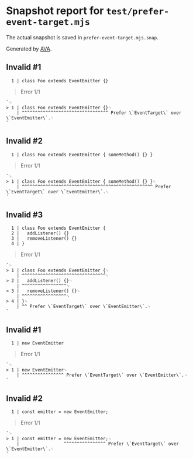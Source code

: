 # Snapshot report for `test/prefer-event-target.mjs`

The actual snapshot is saved in `prefer-event-target.mjs.snap`.

Generated by [AVA](https://avajs.dev).

## Invalid #1
      1 | class Foo extends EventEmitter {}

> Error 1/1

    `␊
    > 1 | class Foo extends EventEmitter {}␊
        | ^^^^^^^^^^^^^^^^^^^^^^^^^^^^^^^^^ Prefer \`EventTarget\` over \`EventEmitter\`.␊
    `

## Invalid #2
      1 | class Foo extends EventEmitter { someMethod() {} }

> Error 1/1

    `␊
    > 1 | class Foo extends EventEmitter { someMethod() {} }␊
        | ^^^^^^^^^^^^^^^^^^^^^^^^^^^^^^^^^^^^^^^^^^^^^^^^^^ Prefer \`EventTarget\` over \`EventEmitter\`.␊
    `

## Invalid #3
      1 | class Foo extends EventEmitter {
      2 | 	addListener() {}
      3 | 	removeListener() {}
      4 | }

> Error 1/1

    `␊
    > 1 | class Foo extends EventEmitter {␊
        | ^^^^^^^^^^^^^^^^^^^^^^^^^^^^^^^^␊
    > 2 | 	addListener() {}␊
        | ^^^^^^^^^^^^^^^^^␊
    > 3 | 	removeListener() {}␊
        | ^^^^^^^^^^^^^^^^^␊
    > 4 | }␊
        | ^^ Prefer \`EventTarget\` over \`EventEmitter\`.␊
    `

## Invalid #1
      1 | new EventEmitter

> Error 1/1

    `␊
    > 1 | new EventEmitter␊
        | ^^^^^^^^^^^^^^^^ Prefer \`EventTarget\` over \`EventEmitter\`.␊
    `

## Invalid #2
      1 | const emitter = new EventEmitter;

> Error 1/1

    `␊
    > 1 | const emitter = new EventEmitter;␊
        |                 ^^^^^^^^^^^^^^^^ Prefer \`EventTarget\` over \`EventEmitter\`.␊
    `
